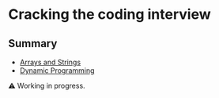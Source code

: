 # Cracking the coding interview



## Summary

- [Arrays and Strings](/arrays-and-strings/README.md)
- [Dynamic Programming](/arrays-and-strings/README.md)


:warning: Working in progress.
